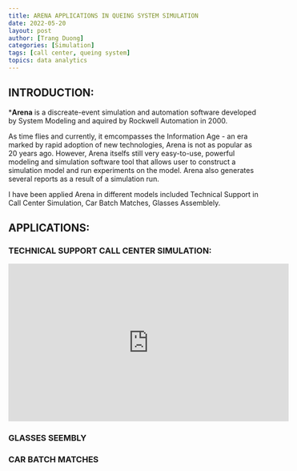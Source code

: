 ```yaml
---
title: ARENA APPLICATIONS IN QUEING SYSTEM SIMULATION
date: 2022-05-20
layout: post
author: [Trang Duong]
categories: [Simulation]
tags: [call center, queing system]
topics: data analytics
---
```


## INTRODUCTION:
***Arena** is a discreate-event simulation and automation software developed by System Modeling and aquired by Rockwell Automation in 2000.

As time flies and currently, it emcompasses the Information Age - an era marked by rapid adoption of new technologies, Arena is not as popular as 20 years ago. However, Arena itselfs still very easy-to-use, powerful modeling and simulation software tool that allows user to construct a simulation model and run experiments on the model. Arena also generates several reports as a result of a simulation run.

I have been applied Arena in different models included Technical Support in Call Center Simulation, Car Batch Matches, Glasses Assemblely.

## APPLICATIONS:

### TECHNICAL SUPPORT CALL CENTER SIMULATION:
<html>
<body>

<iframe width="560" height="315" src="https://www.youtube.com/embed/XN7vQMppY-s" title="YouTube video player" frameborder="0" allow="accelerometer; autoplay; clipboard-write; encrypted-media; gyroscope; picture-in-picture" allowfullscreen></iframe>

</body>
</html>

### GLASSES SEEMBLY
### CAR BATCH MATCHES
